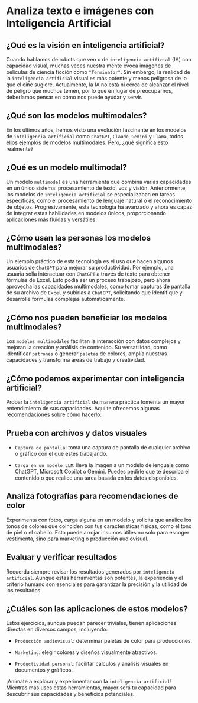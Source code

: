 # Analiza texto e imágenes con Inteligencia Artificial

## ¿Qué es la visión en inteligencia artificial?

Cuando hablamos de robots que ven o de `inteligencia artificial` (IA) con capacidad visual, muchas veces nuestra mente evoca imágenes de películas de ciencia ficción como `"Terminator"`. Sin embargo, la realidad de la `inteligencia artificial` visual es más potente y menos peligrosa de lo que el cine sugiere. Actualmente, la IA no está ni cerca de alcanzar el nivel de peligro que muchos temen, por lo que en lugar de preocuparnos, deberíamos pensar en cómo nos puede ayudar y servir.

## ¿Qué son los modelos multimodales?

En los últimos años, hemos visto una evolución fascinante en los modelos de `inteligencia artificial` como `ChatGPT`, `Claude`, `Gemini` y `Llama`, todos ellos ejemplos de modelos multimodales. Pero, ¿qué significa esto realmente?

## ¿Qué es un modelo multimodal?

Un modelo `multimodal` es una herramienta que combina varias capacidades en un único sistema: procesamiento de texto, voz y visión. Anteriormente, los modelos de `inteligencia artificial` se especializaban en tareas específicas, como el procesamiento de lenguaje natural o el reconocimiento de objetos. Progresivamente, esta tecnología ha avanzado y ahora es capaz de integrar estas habilidades en modelos únicos, proporcionando aplicaciones más fluidas y versátiles.

## ¿Cómo usan las personas los modelos multimodales?

Un ejemplo práctico de esta tecnología es el uso que hacen algunos usuarios de `ChatGPT` para mejorar su productividad. Por ejemplo, una usuaria solía interactuar con `ChatGPT` a través de texto para obtener fórmulas de Excel. Esto podía ser un proceso trabajoso, pero ahora aprovecha las capacidades multimodales, como tomar capturas de pantalla de su archivo de `Excel` y subirlas a `ChatGPT`, solicitando que identifique y desarrolle fórmulas complejas automáticamente.

## ¿Cómo nos pueden beneficiar los modelos multimodales?

Los `modelos multimodales` facilitan la interacción con datos complejos y mejoran la creación y análisis de contenido. Su versatilidad, como identificar `patrones` o generar `paletas` de colores, amplía nuestras capacidades y transforma áreas de trabajo y creatividad.

## ¿Cómo podemos experimentar con inteligencia artificial?

Probar la `inteligencia artificial` de manera práctica fomenta un mayor entendimiento de sus capacidades. Aquí te ofrecemos algunas recomendaciones sobre cómo hacerlo:

## Prueba con archivos y datos visuales

* `Captura de pantalla`: toma una captura de pantalla de cualquier archivo o gráfico con el que estés trabajando.

* `Carga en un modelo LLM`: lleva la imagen a un modelo de lenguaje como ChatGPT, Microsoft Copilot o Gemini. Puedes pedirle que te describa el contenido o que realice una tarea basada en los datos disponibles.

## Analiza fotografías para recomendaciones de color

Experimenta con fotos, carga alguna en un modelo y solicita que analice los tonos de colores que coinciden con tus características físicas, como el tono de piel o el cabello. Esto puede arrojar insumos útiles no solo para escoger vestimenta, sino para marketing o producción audiovisual.

## Evaluar y verificar resultados

Recuerda siempre revisar los resultados generados por `inteligencia artificial`. Aunque estas herramientas son potentes, la experiencia y el criterio humano son esenciales para garantizar la precisión y la utilidad de los resultados.

## ¿Cuáles son las aplicaciones de estos modelos?

Estos ejercicios, aunque puedan parecer triviales, tienen aplicaciones directas en diversos campos, incluyendo:

* `Producción audiovisual`: determinar paletas de color para producciones.

* `Marketing`: elegir colores y diseños visualmente atractivos.

* `Productividad personal`: facilitar cálculos y análisis visuales en documentos y gráficos.

¡Anímate a explorar y experimentar con la `inteligencia artificial`! Mientras más uses estas herramientas, mayor será tu capacidad para descubrir sus capacidades y beneficios potenciales.
